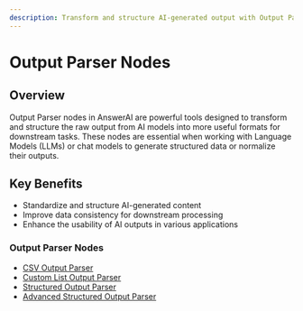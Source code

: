 ```yaml
---
description: Transform and structure AI-generated output with Output Parser nodes
---
```


# Output Parser Nodes

## Overview

Output Parser nodes in AnswerAI are powerful tools designed to transform and structure the raw output from AI models into more useful formats for downstream tasks. These nodes are essential when working with Language Models (LLMs) or chat models to generate structured data or normalize their outputs.

## Key Benefits

-   Standardize and structure AI-generated content
-   Improve data consistency for downstream processing
-   Enhance the usability of AI outputs in various applications

### Output Parser Nodes

-   [CSV Output Parser](csv-output-parser.md)
-   [Custom List Output Parser](custom-list-output-parser.md)
-   [Structured Output Parser](structured-output-parser.md)
-   [Advanced Structured Output Parser](advanced-structured-output-parser.md)
